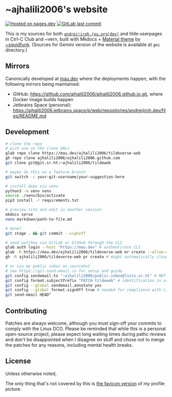 # ~ajhalili2006's website

[![Hosted on pages.dev](https://img.shields.io/badge/hosted%20on-pages.dev-orange?style=for-the-badge&logo=cloudflare)](https://pages.dev)
[![GitLab last commit](https://img.shields.io/gitlab/last-commit/ajhalili2006/tildeverse-web?gitlab_url=https%3A%2F%2Fmau.dev&style=for-the-badge)](https://mau.dev/ajhalili2006/tildeverse-web/commits)

This is my sources for both [`andreijiroh.(eu.org|dev)`](https://andreijiroh.eu.org) and tilde userpages in Ctrl-C Club and ~vern,
built with Mkdocs + [Material theme](https://go.andreijiroh.eu.org/mkdocs-material) by [~squidfunk](https://go.andreijiroh.eu.org/squidfunk).
(Sources for Gemini version of the website is available at `gmi` directory.)

## Mirrors

Canonically developed at [mau.dev](https://mau.dev/ajhalili2006/tildeverse-web.git) where the deployments happen, with the following mirrors being maintained:

* GitHub: <https://github.com/ajhalili2006/ajhalili2006.github.io.git>, where Docker image builds happen
* Jetbrains Space (personal): <https://ajhalili2006.jetbrains.space/p/web/repositories/andreijiroh.dev/files/README.md>

## Development

```bash
# clone the repo
# pick one on the clone URLs
glab repo clone https://mau.dev/ajhalili2006/tildeverse-web
gh repo clone ajhalili2006/ajhalili2006.github.com
git clone git@git.sr.ht:~ajhalili2006/tildeweb

# maybe do this on a feature branch
git switch -c your-git-username/your-suggestion-here

# install deps via venv
python3 -m venv venv
source ./venv/bin/activate
pip3 install -r requirements.txt

# preview site and edit in another session
mkdocs serve
nano markdown/path-to-file.md

# done?
git stage . && git commit --signoff

# send patches via GitLab or GitHub through the CLI
glab auth login --host "https://mau.dev" # authenticate CLI
glab -R https://mau.dev/ajhalili2006/tildeverse-web mr create --allow-collaboration -b main
gh -R ajhalili2006/tildeverse-web pr create # might automatically closes PR due to mirror status

# or via my public inbox on sourcehut
# see https://git-send-email.io for setup and guide
git config sendemail.to "~ajhalili2006/public-inbox@lists.sr.ht" # NOT my personal email
git config format.subjectPrefix "PATCH tildeweb" # identification in archives + builds.sr.ht
git config --global sendemail.annotate yes
git config --global format.signOff true # needed for compliance with Linux DCO
git send-email HEAD^
```

## Contributing

Patches are always welcome, although you must sign-off your commits to comply with the Linux DCO.
Please be reminded that while this is a personal open-source project, please expect long waiting
times during pathc reviews and don't be disappointed when I disagree on stuff and chose not to merge
the patches for any reasons, including mental health breaks.

## License

Unless otherwise noted, 

The only thing that's not covered by this is [the favicon version](markdown/assets/images/favicon.png) of my profile picture.
